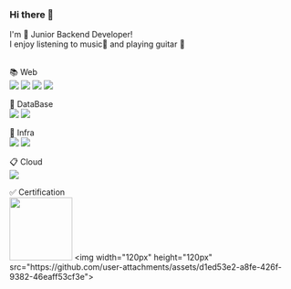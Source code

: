 ### Hi there 👋 <br>

I'm 🌱 Junior Backend Developer! <br>
I enjoy listening to music🎵 and playing guitar 🎸<br><br>


📚 Web <br>
<img src="https://img.shields.io/badge/java-000000?style=flat&logo=OpenJDK&logoColor=white">
<img src="https://img.shields.io/badge/javascript-F7DF1E?style=flat&logo=javascript&logoColor=white">
<img src="https://img.shields.io/badge/spring boot-6DB33F?style=flat&logo=springboot&logoColor=white">
<img src="https://img.shields.io/badge/react-61DAFB?style=flat&logo=react&logoColor=white">


📁 DataBase <br>
<img src="https://img.shields.io/badge/mysql-4479A1?style=flat&logo=mysql&logoColor=white">
<img src="https://img.shields.io/badge/postgresql-4169E1?style=flat&logo=postgresql&logoColor=white">


📌 Infra <br>
<img src="https://img.shields.io/badge/kubernetes-326CE5?style=flat&logo=kubernetes&logoColor=white">
<img src="https://img.shields.io/badge/docker-2496ED?style=flat&logo=docker&logoColor=white">


📋 Cloud <br>
<img src="https://img.shields.io/badge/Amazon Web Service-232F3E?style=flat&logo=amazonwebservices&logoColor=white">


✅ Certification <br>
[<img width="110px" height="110px" src="https://github.com/user-attachments/assets/f04009ba-665e-4a7a-bde6-b7823cc7aa2d">]([https://www.naver.com](https://www.credly.com/badges/f678b405-7276-4a14-af74-3ac85428cc74/public_url))
<img width="120px" height="120px" src="https://github.com/user-attachments/assets/d1ed53e2-a8fe-426f-9382-46eaff53cf3e">
